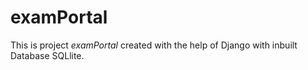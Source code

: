 # examPortal
This is project *examPortal* created with the help of Django with inbuilt Database SQLlite.
